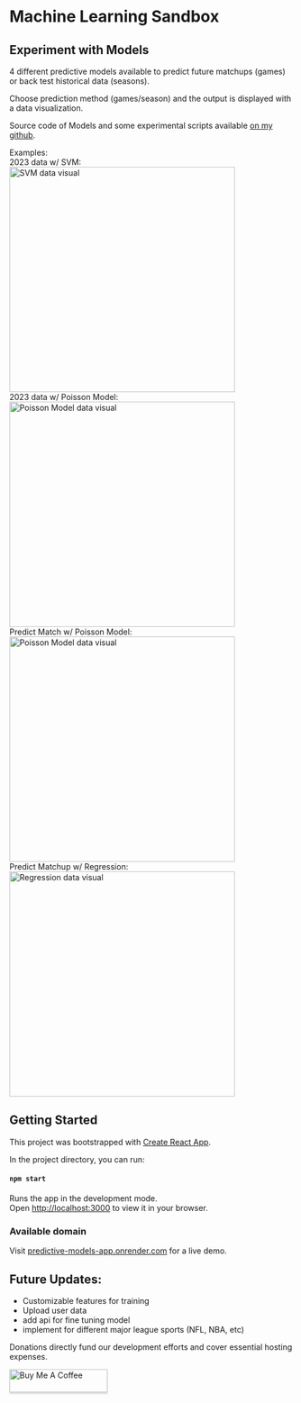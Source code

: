 # Machine Learning Sandbox

## Experiment with Models

4 different predictive models available to predict future matchups (games) or back test historical data (seasons). 

Choose prediction method (games/season) and the output is displayed with a data visualization. 

Source code of Models and some experimental scripts available [on my github](https://github.com/MichaelRomeroJr/predictive_models_soccer). 

Examples: <br>
2023 data w/ SVM:<br>
<img src="https://i.imgur.com/Ax8CRyL.png" alt="SVM data visual" width="400"/>
<br>
2023 data w/ Poisson Model:<br>
<img src="https://i.imgur.com/fraVBLg.png" alt="Poisson Model data visual" width="400"/>
<br>
Predict Match w/ Poisson Model:<br>
<img src="https://i.imgur.com/wwsOdHR.png" alt="Poisson Model data visual" width="400"/>
<br>
Predict Matchup w/ Regression:<br>
<img src="https://i.imgur.com/2XE5R5r.png" alt="Regression data visual" width="400"/>
<br>

## Getting Started

This project was bootstrapped with [Create React App](https://github.com/facebook/create-react-app).

In the project directory, you can run:

#### `npm start`

Runs the app in the development mode.\
Open [http://localhost:3000](http://localhost:3000) to view it in your browser.


### Available domain
Visit [predictive-models-app.onrender.com](https://predictive-models-app.onrender.com) for a live demo.

## Future Updates:
- Customizable features for training
- Upload user data
- add api for fine tuning model
- implement for different major league sports (NFL, NBA, etc)

Donations directly fund our development efforts and cover essential hosting expenses.

<a href="https://buymeacoffee.com/michaelromerojr" target="_blank"><img src="https://www.buymeacoffee.com/assets/img/custom_images/orange_img.png" alt="Buy Me A Coffee" style="height: 41px !important;width: 174px !important;box-shadow: 0px 3px 2px 0px rgba(190, 190, 190, 0.5) !important;-webkit-box-shadow: 0px 3px 2px 0px rgba(190, 190, 190, 0.5) !important;" ></a>
